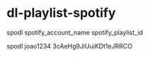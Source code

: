# dl-playlist-spotify



spodl spotify_account_name spotify_playlist_id


spodl joao1234 3cAeHg9JiUuiKDt1eJRRCO
